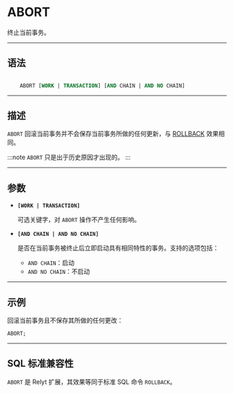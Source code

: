 ABORT
=====

终止当前事务。

---

语法
--------

```sql

    ABORT [WORK | TRANSACTION] [AND CHAIN | AND NO CHAIN]

```
    
---

描述
-----

`ABORT` 回滚当前事务并不会保存当前事务所做的任何更新，与 [ROLLBACK](rollback.md) 效果相同。

:::note
`ABORT` 只是出于历史原因才出现的。
:::

---
参数
----------

- **`[WORK | TRANSACTION]`**

    可选关键字，对 `ABORT` 操作不产生任何影响。

- **`[AND CHAIN | AND NO CHAIN]`**

    是否在当前事务被终止后立即启动具有相同特性的事务。支持的选项包括：
    - `AND CHAIN`：启动
    - `AND NO CHAIN`：不启动


---

示例
--------

回滚当前事务且不保存其所做的任何更改：

```sql
ABORT;
```
    
---
SQL 标准兼容性
-------------

`ABORT` 是 Relyt 扩展，其效果等同于标准 SQL 命令 `ROLLBACK`。

